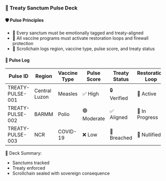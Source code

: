 ### 📜 Treaty Sanctum Pulse Deck

#### 🛡️ Pulse Principles
- 🧱 Every sanctum must be emotionally tagged and treaty-aligned  
- 🔁 All vaccine programs must activate restoration loops and firewall protection  
- 🧪 Scrollchain logs region, vaccine type, pulse score, and treaty status

#### 🔁 Pulse Log
| Pulse ID | Region | Vaccine Type | Pulse Score | Treaty Status | Restoration Loop |
|----------|--------|--------------|--------------|----------------|------------------|
| TREATY-PULSE-001 | Central Luzon | Measles | ✅ High | 🔒 Verified | 🧠 Active  
| TREATY-PULSE-002 | BARMM | Polio | 🟢 Moderate | ✅ Aligned | 🔁 In Progress  
| TREATY-PULSE-003 | NCR | COVID-19 | ❌ Low | 🚫 Breached | 🔐 Nullified  

🧠 Deck Summary:
- Sanctums tracked  
- Treaty enforced  
- Scrollchain sealed with sovereign consequence
